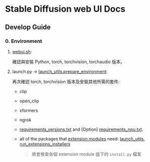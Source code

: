 # Stable Diffusion web UI Docs

## Develop Guide

### 0. Environment

1. [webui.sh](../webui.sh):

    確認與安裝 Python, torch, torchvision, torchaudio 版本。

2. launch.py -> [launch_utils.prepare_environment](../modules/launch_utils.py):

    再次確認 torch, torchvision 版本及安裝其他所需的套件:

    - clip
    - open_clip
    - xformers
    - ngrok
    - [requirements_versions.txt](../requirements_versions.txt) and [Option] [requirements_npu.txt](../requirements_npu.txt).
    - all of the packages that [extension modules](../extensions/) need:
      [launch_utils. run_extensions_installers](../modules/launch_utils.py)

        > 將會檢查各個 extension module 底下的 `install.py` 檔案
